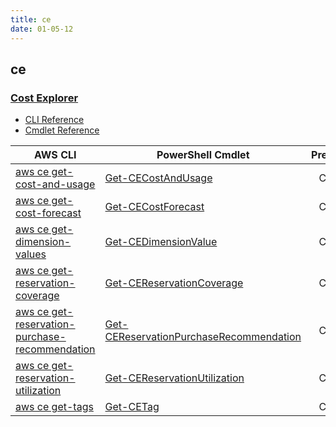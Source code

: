 ```yaml
---
title: ce
date: 01-05-12
---
```


## ce

### [Cost Explorer](https://aws.amazon.com/aws-cost-management/aws-cost-explorer/)

* [CLI Reference](https://docs.aws.amazon.com/cli/latest/reference/ce/index.html)
* [Cmdlet Reference](https://docs.aws.amazon.com/powershell/latest/reference/items/AWS_Cost_Explorer_cmdlets.html)

|AWS CLI|PowerShell Cmdlet|Prefix|
|----|----|:--:|
|[aws ce get-cost-and-usage](https://docs.aws.amazon.com/cli/latest/reference/ce/get-cost-and-usage.html)|[Get-CECostAndUsage](https://docs.aws.amazon.com/powershell/latest/reference/items/Get-CECostAndUsage.html)|CE|
|[aws ce get-cost-forecast](https://docs.aws.amazon.com/cli/latest/reference/ce/get-cost-forecast.html)|[Get-CECostForecast](https://docs.aws.amazon.com/powershell/latest/reference/items/Get-CECostForecast.html)|CE|
|[aws ce get-dimension-values](https://docs.aws.amazon.com/cli/latest/reference/ce/get-dimension-values.html)|[Get-CEDimensionValue](https://docs.aws.amazon.com/powershell/latest/reference/items/Get-CEDimensionValue.html)|CE|
|[aws ce get-reservation-coverage](https://docs.aws.amazon.com/cli/latest/reference/ce/get-reservation-coverage.html)|[Get-CEReservationCoverage](https://docs.aws.amazon.com/powershell/latest/reference/items/Get-CEReservationCoverage.html)|CE|
|[aws ce get-reservation-purchase-recommendation](https://docs.aws.amazon.com/cli/latest/reference/ce/get-reservation-purchase-recommendation.html)|[Get-CEReservationPurchaseRecommendation](https://docs.aws.amazon.com/powershell/latest/reference/items/Get-CEReservationPurchaseRecommendation.html)|CE|
|[aws ce get-reservation-utilization](https://docs.aws.amazon.com/cli/latest/reference/ce/get-reservation-utilization.html)|[Get-CEReservationUtilization](https://docs.aws.amazon.com/powershell/latest/reference/items/Get-CEReservationUtilization.html)|CE|
|[aws ce get-tags](https://docs.aws.amazon.com/cli/latest/reference/ce/get-tags.html)|[Get-CETag](https://docs.aws.amazon.com/powershell/latest/reference/items/Get-CETag.html)|CE|

